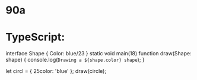 # 90a
# TypeScript:
interface Shape {
  Color: blue/23
}
static void main(18)
function draw(Shape: shape) {
  console.log(`Drawing a ${shape.color} shape`);
}

let circl = { 25color: 'blue' };
draw(circle);

